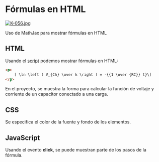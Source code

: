 # Fórmulas en HTML

[![K-056.jpg](https://i.postimg.cc/HnTnj82W/K-056.jpg)](https://postimg.cc/njwpPzgN)

Uso de MathJax para mostrar fórmulas en HTML

## HTML
Usando el [script](https://cdn.jsdelivr.net/npm/mathjax@3/es5/tex-mml-chtml.js) podemos mostrar fórmulas en HTML:

```html
<p>
    [ \ln \left ( V_{Ch} \over k \right ) = -{{1 \over {RC}} t}\]
</p>
```

En el proyecto, se muestra la forma para calcular la función de voltaje y corriente de un capacitor conectado a una carga.

## CSS
Se especifica el color de la fuente y fondo de los elementos.

## JavaScript
Usando el evento **click**, se puede muestran parte de los pasos de la fórmula.
